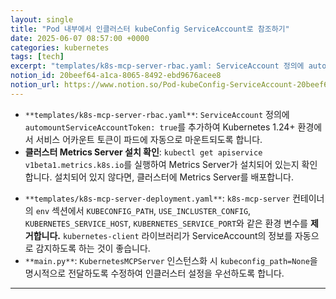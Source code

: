 ```yaml
---
layout: single
title: "Pod 내부에서 인클러스터 kubeConfig ServiceAccount로 참조하기"
date: 2025-06-07 08:57:00 +0000
categories: kubernetes
tags: [tech]
excerpt: "templates/k8s-mcp-server-rbac.yaml: ServiceAccount 정의에 automountServiceAccountToken: true를 추가하여 Kubernetes 1.24+ 환경에서 서비스 어카운트 토큰이 파드에 자동으로 마운트되도록"
notion_id: 20beef64-a1ca-8065-8492-ebd9676acee8
notion_url: https://www.notion.so/Pod-kubeConfig-ServiceAccount-20beef64a1ca80658492ebd9676acee8
---
```


- `**templates/k8s-mcp-server-rbac.yaml**`: `ServiceAccount` 정의에 `automountServiceAccountToken: true`를 추가하여 Kubernetes 1.24+ 환경에서 서비스 어카운트 토큰이 파드에 자동으로 마운트되도록 합니다.
- **클러스터 Metrics Server 설치 확인**: `kubectl get apiservice v1beta1.metrics.k8s.io`를 실행하여 Metrics Server가 설치되어 있는지 확인합니다. 설치되어 있지 않다면, 클러스터에 Metrics Server를 배포합니다.

<!--more-->
- `**templates/k8s-mcp-server-deployment.yaml**`: `k8s-mcp-server` 컨테이너의 `env` 섹션에서 `KUBECONFIG_PATH`, `USE_INCLUSTER_CONFIG`, `KUBERNETES_SERVICE_HOST`, `KUBERNETES_SERVICE_PORT`와 같은 환경 변수를 **제거합니다.** `kubernetes-client` 라이브러리가 ServiceAccount의 정보를 자동으로 감지하도록 하는 것이 좋습니다.
- `**main.py**`: `KubernetesMCPServer` 인스턴스화 시 `kubeconfig_path=None`을 명시적으로 전달하도록 수정하여 인클러스터 설정을 우선하도록 합니다.

---